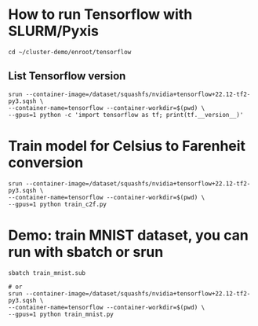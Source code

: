 # How to run Tensorflow with SLURM/Pyxis

`cd ~/cluster-demo/enroot/tensorflow`

## List Tensorflow version
```Shell
srun --container-image=/dataset/squashfs/nvidia+tensorflow+22.12-tf2-py3.sqsh \
--container-name=tensorflow --container-workdir=$(pwd) \
--gpus=1 python -c 'import tensorflow as tf; print(tf.__version__)'
```

# Train model for Celsius to Farenheit conversion
```Shell
srun --container-image=/dataset/squashfs/nvidia+tensorflow+22.12-tf2-py3.sqsh \
--container-name=tensorflow --container-workdir=$(pwd) \
--gpus=1 python train_c2f.py
```
# Demo: train MNIST dataset, you can run with sbatch or srun
```Shell
sbatch train_mnist.sub

# or 
srun --container-image=/dataset/squashfs/nvidia+tensorflow+22.12-tf2-py3.sqsh \
--container-name=tensorflow --container-workdir=$(pwd) \
--gpus=1 python train_mnist.py
```
